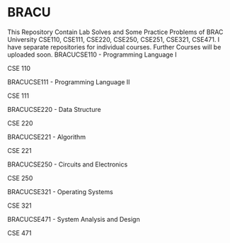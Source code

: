 # BRACU
This Repository Contain Lab Solves and Some Practice Problems of BRAC University CSE110, CSE111, CSE220, CSE250, CSE251, CSE321, CSE471. I have separate repositories for individual courses. Further Courses will be uploaded soon.
BRACUCSE110 - Programming Language I

CSE 110

BRACUCSE111 - Programming Language II

CSE 111

BRACUCSE220 - Data Structure

CSE 220

BRACUCSE221 - Algorithm

CSE 221

BRACUCSE250 - Circuits and Electronics

CSE 250

BRACUCSE321 - Operating Systems

CSE 321


BRACUCSE471 - System Analysis and Design

CSE 471
